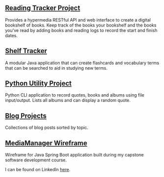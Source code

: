 ## [Reading Tracker Project](https://github.com/oneexists/readingTracker)

Provides a hypermedia RESTful API and web interface to create a digital
bookshelf of books. Keep track of the books your bookshelf and the books
you've read by adding books and reading logs to record the start and finish
dates.

## [Shelf Tracker](https://github.com/oneexists/ShelfTracker)

A modular Java application that can create flashcards and vocabulary terms
that can be searched to aid in studying new terms.

## [Python Utility Project](https://github.com/oneexists/pyutil)

Python CLI application to record quotes, books and albums using file
input/output. Lists all albums and can display a random quote.

## [Blog Projects](https://oneexists.github.io/projects.html)

Collections of blog posts sorted by topic.

## [MediaManager Wireframe](https://oneexists.github.io/html/media_manager_wireframes.html)

Wireframe for Java Spring Boot application built during my capstone software
development course.


I can be found on LinkedIn [here](https://www.linkedin.com/in/skylar-lynner-826079188/).
